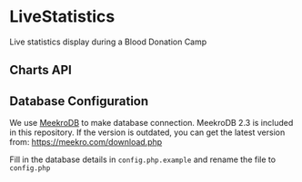 # LiveStatistics

Live statistics display during a Blood Donation Camp

## Charts API

## Database Configuration

We use [MeekroDB](https://meekro.com/) to make database connection.
MeekroDB 2.3 is included in this repository.
If the version is outdated, you can get the latest version from: https://meekro.com/download.php

Fill in the database details in `config.php.example` and rename the file to `config.php`


